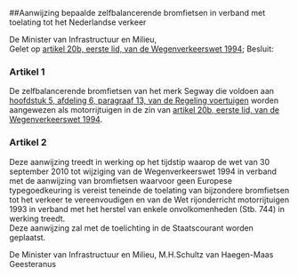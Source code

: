 <meta http-equiv='Content-Type' content='text/html; charset=utf-8' />

##Aanwijzing bepaalde zelfbalancerende bromfietsen in verband met toelating tot het Nederlandse verkeer

De Minister van Infrastructuur en Milieu,  
Gelet op [artikel 20b, eerste lid, van de Wegenverkeerswet 1994](../../../../../../../../../../../wet/wegenverkeerswet/1994/BWBR0006622/README.md);
Besluit:    

### Artikel  1  

De zelfbalancerende bromfietsen van het merk Segway die voldoen aan [hoofdstuk 5, afdeling 6, paragraaf 13, van de Regeling voertuigen](../../../../../../../../../../../ministeriele-regeling/regeling/voertuigen/BWBR0025798/README.md) worden aangewezen als motorrijtuigen in de zin van [artikel 20b, eerste lid, van de Wegenverkeerswet 1994](../../../../../../../../../../../wet/wegenverkeerswet/1994/BWBR0006622/README.md).  

### Artikel  2  

Deze aanwijzing treedt in werking op het tijdstip waarop de wet van 30 september 2010 tot wijziging van de Wegenverkeerswet 1994 in verband met de aanwijzing van bromfietsen waarvoor geen Europese typegoedkeuring is vereist teneinde de toelating van bijzondere bromfietsen tot het verkeer te vereenvoudigen en van de Wet rijonderricht motorrijtuigen 1993 in verband met het herstel van enkele onvolkomenheden (Stb. 744) in werking treedt.  
Deze aanwijzing zal met de toelichting in de Staatscourant worden geplaatst.  

De 
Minister van Infrastructuur en Milieu, 
M.H.Schultz van Haegen-Maas Geesteranus   

